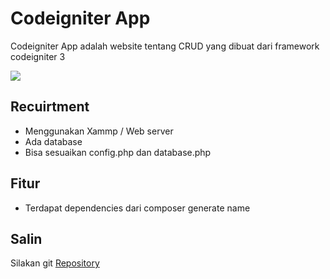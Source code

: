 # Codeigniter App
Codeigniter App adalah website tentang CRUD yang dibuat dari framework codeigniter 3

![](https://i.ibb.co/1Zf5Hgd/ciApp.png)

## Recuirtment
- Menggunakan Xammp / Web server
- Ada database
- Bisa sesuaikan config.php dan database.php

## Fitur
- Terdapat dependencies dari composer generate name

## Salin
Silakan git [Repository](https://github.com/amirhdytt/ciApp.git)
